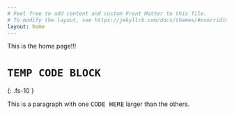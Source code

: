```yaml
---
# Feel free to add content and custom Front Matter to this file.
# To modify the layout, see https://jekyllrb.com/docs/themes/#overriding-theme-defaults
layout: home
---
```

This is the home page!!!
# `TEMP CODE BLOCK`
{: .fs-10 }

This is a paragraph with one <span style="font-size:larger;">`CODE HERE`</span>
larger than the others.
